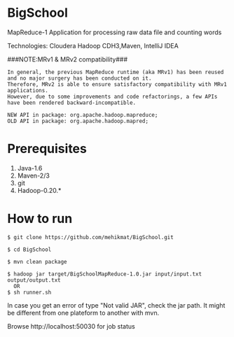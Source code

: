 BigSchool
=========

MapReduce-1 Application for processing raw data file and counting words

Technologies: Cloudera Hadoop CDH3,Maven, IntelliJ IDEA

###NOTE:MRv1 & MRv2 compatibility###
```
In general, the previous MapReduce runtime (aka MRv1) has been reused and no major surgery has been conducted on it.
Therefore, MRv2 is able to ensure satisfactory compatibility with MRv1 applications.
However, due to some improvements and code refactorings, a few APIs have been rendered backward-incompatible.

NEW API in package: org.apache.hadoop.mapreduce;
OLD API in package: org.apache.hadoop.mapred;
```

Prerequisites
===============
1. Java-1.6
2. Maven-2/3
3. git
4. Hadoop-0.20.*

How to run
===============
    $ git clone https://github.com/mehikmat/BigSchool.git

    $ cd BigSchool

    $ mvn clean package

    $ hadoop jar target/BigSchoolMapReduce-1.0.jar input/input.txt output/output.txt
      OR
    $ sh runner.sh

  In case you get an error of type "Not valid JAR", check the jar path. It might be different from one plateform to another with mvn.


Browse http://localhost:50030 for job status


